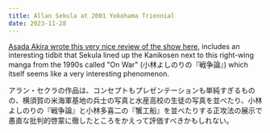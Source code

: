 ```yaml
---
title: Allan Sekula at 2001 Yokohama Triennial
date: 2023-11-28
---
```


[Asada Akira wrote this very nice review of the show here](http://www.kojinkaratani.com/criticalspace/old/special/asada/010901.html), includes an interesting tidbit that Sekula lined up the Kanikosen next to this right-wing manga from the 1990s called "On War" (小林よしのりの『戦争論』) which itself seems like a very interesting phenomenon.

アラン・セクラの作品は、コンセプトもプレゼンテーションも単純すぎるものの、横須賀の米海軍基地の兵士の写真と水産高校の生徒の写真を並べたり、小林よしのりの『戦争論』と小林多喜二の『蟹工船』を並べたりする正攻法の展示で愚直な批判的啓蒙に徹したところをかえって評価すべきかもしれない。

